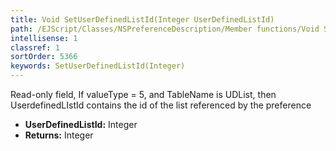 ```yaml
---
title: Void SetUserDefinedListId(Integer UserDefinedListId)
path: /EJScript/Classes/NSPreferenceDescription/Member functions/Void SetUserDefinedListId(Integer p_0)
intellisense: 1
classref: 1
sortOrder: 5366
keywords: SetUserDefinedListId(Integer)
---
```



Read-only field, If valueType = 5, and TableName is UDList, then UserdefinedLIstId contains the id of the list referenced by the preference



* **UserDefinedListId:** Integer
* **Returns:** Integer


